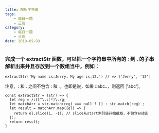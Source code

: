 ```yaml
---
title: 解析字符串
tags:
    - 每日一题
    - 正则
category:
    - 每日一题
    - 正则
date: 2018-09-09
---
```



### 完成一个 extractStr 函数，可以把一个字符串中所有的 : 到 . 的子串解析出来并且存放到一个数组当中，例如：
```aidl
extractStr('My name is:Jerry. My age is:12.') // => ['Jerry', '12']
```
注意，: 和 . 之间不包含 : 和 .。也即是说，如果 ::abc..，则返回 ['abc']。
```aidl
const extractStr = (str) => {
  let reg = /:([^\.:]*)\./g;
  let matchArr = str.match(reg) === null ? [] : str.match(reg) ;
  let result = matchArr.map((el) => {
    return el.slice(1, -1); // slice从start索引值开始截取，不包含end值
  });
  return result;
}
```